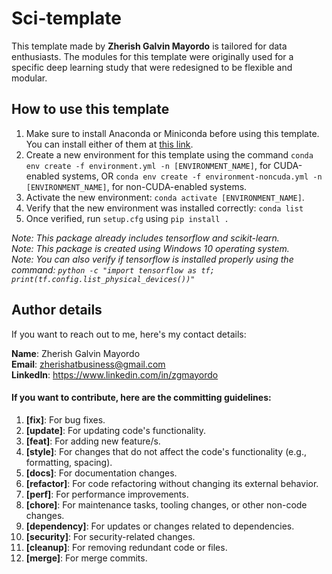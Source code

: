 # Sci-template

This template made by **Zherish Galvin Mayordo** is tailored for data enthusiasts. The modules for this template were originally used for a specific deep learning study that were redesigned to be flexible and modular.

## How to use this template

1. Make sure to install Anaconda or Miniconda before using this template. You can install either of them at [this link](https://www.anaconda.com/).
2. Create a new environment for this template using the command `conda env create -f environment.yml -n [ENVIRONMENT_NAME]`, for CUDA-enabled systems, OR `conda env create -f environment-noncuda.yml -n [ENVIRONMENT_NAME]`, for non-CUDA-enabled systems.
3. Activate the new environment: `conda activate [ENVIRONMENT_NAME]`.
4. Verify that the new environment was installed correctly: `conda list`
5. Once verified, run `setup.cfg` using `pip install .`

_Note: This package already includes tensorflow and scikit-learn._ <br>
_Note: This package is created using Windows 10 operating system._ <br>
_Note: You can also verify if tensorflow is installed properly using the command: `python -c "import tensorflow as tf; print(tf.config.list_physical_devices())"`_

## Author details

If you want to reach out to me, here's my contact details:

**Name**: Zherish Galvin Mayordo <br>
**Email**: zherishatbusiness@gmail.com <br>
**LinkedIn**: https://www.linkedin.com/in/zgmayordo <br>

#### If you want to contribute, here are the committing guidelines:

1. **[fix]**: For bug fixes.
2. **[update]**: For updating code's functionality.
3. **[feat]**: For adding new feature/s.
4. **[style]**: For changes that do not affect the code's functionality (e.g., formatting, spacing).
5. **[docs]**: For documentation changes.
6. **[refactor]**: For code refactoring without changing its external behavior.
7. **[perf]**: For performance improvements.
8. **[chore]**: For maintenance tasks, tooling changes, or other non-code changes.
9. **[dependency]**: For updates or changes related to dependencies.
10. **[security]**: For security-related changes.
11. **[cleanup]**: For removing redundant code or files.
12. **[merge]**: For merge commits.
